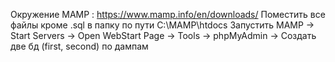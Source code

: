 Окружение MAMP : https://www.mamp.info/en/downloads/
Поместить все файлы кроме .sql в папку по пути C:\MAMP\htdocs
Запустить MAMP -> Start Servers -> Open WebStart Page -> Tools -> phpMyAdmin -> Создать две бд (first, second) по дампам
